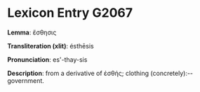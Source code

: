 # Lexicon Entry G2067

**Lemma**: ἔσθησις

**Transliteration (xlit)**: ésthēsis

**Pronunciation**: es'-thay-sis

**Description**:
from a derivative of ἐσθής; clothing (concretely):--government.

